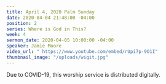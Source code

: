 ```yaml
---
title: April 4, 2020 Palm Sunday
date: 2020-04-04 21:48:00 -04:00
position: 2
series: Where is God in This?
week: 4
sermon_date: 2020-04-05 10:00:00 -04:00
speaker: Jamie Moore
video_url: " https://www.youtube.com/embed/rUpi7p-9O1I"
thumbnail_image: "/uploads/wigit.jpg"
---
```


Due to COVID-19, this worship service is distributed digitally.
